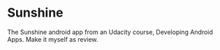 # Sunshine
The Sunshine android app from an Udacity course, Developing Android Apps. Make it myself as review.
